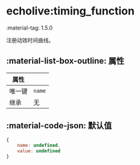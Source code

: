 # echolive:timing_function

<span class="feature-tag" title="最早可用版本" markdown>
    <span class="icon">:material-tag:</span>
    <span class="text">1.5.0</span>
</span>

注册动效时间曲线。

## :material-list-box-outline: 属性

| 属性 ||
| - | - |
| 唯一键 | `name` |
| 继承 | 无 |

## :material-code-json: 默认值

``` js
{
    name: undefined,
    value: undefined
}
```